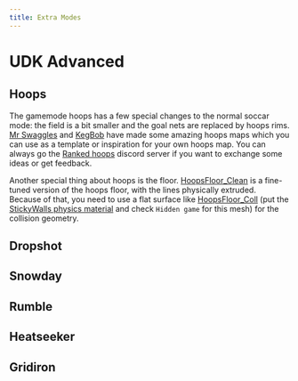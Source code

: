 ```yaml
---
title: Extra Modes
---
```

# UDK Advanced

## Hoops

The gamemode hoops has a few special changes to the normal soccar mode: the field is a bit smaller and the goal nets are replaced by hoops rims. [Mr Swaggles]() and [KegBob]() have made some amazing hoops maps which you can use as a template or inspiration for your own hoops map. You can always go the [Ranked hoops](https://discord.rankedhoops.gg) discord server if you want to exchange some ideas or get feedback.

Another special thing about hoops is the floor. [HoopsFloor_Clean](https://drive.google.com/file/d/1IgdR1_6jnBHw3ZB34DKHr6FUKlamkl2r/view?usp=sharing) is a fine-tuned version of the hoops floor, with the lines physically extruded. Because of that, you need to use a flat surface like [HoopsFloor_Coll](https://drive.google.com/file/d/1bCouWyxO8i17fiyH97S-yB1iFHJW8Fgy/view?usp=sharing) (put the [StickyWalls physics material]() and check `Hidden game` for this mesh) for the collision geometry.


## Dropshot <Badge text="not finished" type="warning"/>

## Snowday <Badge text="not finished" type="warning"/>

## Rumble <Badge text="not finished" type="warning"/>

## Heatseeker <Badge text="not finished" type="warning"/>

## Gridiron <Badge text="not finished" type="warning"/>